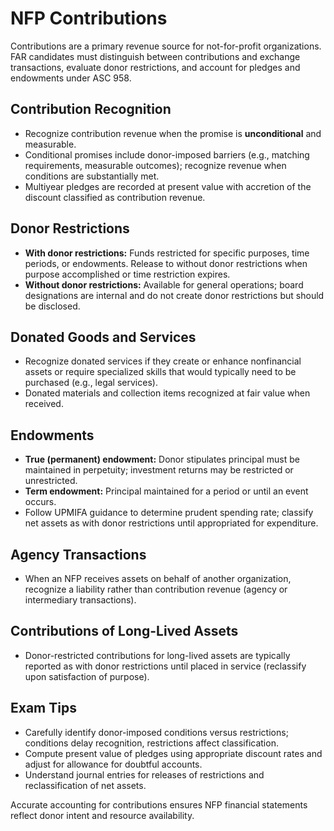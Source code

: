 # NFP Contributions

Contributions are a primary revenue source for not-for-profit organizations. FAR candidates must distinguish between contributions and exchange transactions, evaluate donor restrictions, and account for pledges and endowments under ASC 958.

## Contribution Recognition

- Recognize contribution revenue when the promise is **unconditional** and measurable.
- Conditional promises include donor-imposed barriers (e.g., matching requirements, measurable outcomes); recognize revenue when conditions are substantially met.
- Multiyear pledges are recorded at present value with accretion of the discount classified as contribution revenue.

## Donor Restrictions

- **With donor restrictions:** Funds restricted for specific purposes, time periods, or endowments. Release to without donor restrictions when purpose accomplished or time restriction expires.
- **Without donor restrictions:** Available for general operations; board designations are internal and do not create donor restrictions but should be disclosed.

## Donated Goods and Services

- Recognize donated services if they create or enhance nonfinancial assets or require specialized skills that would typically need to be purchased (e.g., legal services).
- Donated materials and collection items recognized at fair value when received.

## Endowments

- **True (permanent) endowment:** Donor stipulates principal must be maintained in perpetuity; investment returns may be restricted or unrestricted.
- **Term endowment:** Principal maintained for a period or until an event occurs.
- Follow UPMIFA guidance to determine prudent spending rate; classify net assets as with donor restrictions until appropriated for expenditure.

## Agency Transactions

- When an NFP receives assets on behalf of another organization, recognize a liability rather than contribution revenue (agency or intermediary transactions).

## Contributions of Long-Lived Assets

- Donor-restricted contributions for long-lived assets are typically reported as with donor restrictions until placed in service (reclassify upon satisfaction of purpose).

## Exam Tips

- Carefully identify donor-imposed conditions versus restrictions; conditions delay recognition, restrictions affect classification.
- Compute present value of pledges using appropriate discount rates and adjust for allowance for doubtful accounts.
- Understand journal entries for releases of restrictions and reclassification of net assets.

Accurate accounting for contributions ensures NFP financial statements reflect donor intent and resource availability.
